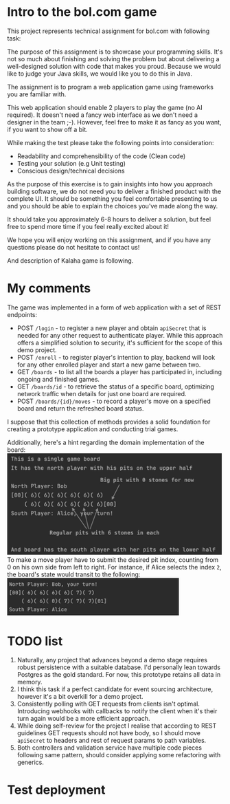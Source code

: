 # Intro to the bol.com game

This project represents technical assignment for bol.com with following task:

The purpose of this assignment is to showcase your programming skills. It's not so
much about finishing and solving the problem but about delivering a well-designed
solution with code that makes you proud. Because we would like to judge your
Java skills, we would like you to do this in Java.

The assignment is to program a web application game using frameworks you are
familiar with.

This web application should enable 2 players to play the game (no AI required). It
doesn't need a fancy web interface as we don't need a designer in the team ;-).
However, feel free to make it as fancy as you want, if you want to show off a bit.

While making the test please take the following points into consideration:

- Readability and comprehensibility of the code (Clean code)
- Testing your solution (e.g Unit testing)
- Conscious design/technical decisions

As the purpose of this exercise is to gain insights into how you approach building
software, we do not need you to deliver a finished product with the complete UI. It
should be something you feel comfortable presenting to us and you should be able
to explain the choices you've made along the way.

It should take you approximately 6-8 hours to deliver a solution, but feel free to
spend more time if you feel really excited about it!

We hope you will enjoy working on this assignment, and if you have any
questions please do not hesitate to contact us!

And description of Kalaha game is following.

# My comments

The game was implemented in a form of web application with a set of REST endpoints:

* POST `/login` - to register a new player and obtain `apiSecret` that is needed for any other request to authenticate
  player. While this approach offers a simplified solution to security, it's sufficient for the scope of this demo
  project.
* POST `/enroll` - to register player's intention to play, backend will look for any other enrolled player and start a
  new game between two.
* GET `/boards` - to list all the boards a player has participated in, including ongoing and finished games.
* GET `/boards/id` - to retrieve the status of a specific board, optimizing network traffic when details for just one
  board are required.
* POST `/boards/{id}/moves` - to record a player's move on a specified board and return the refreshed board status.

I suppose that this collection of methods provides a solid foundation for creating a prototype application and
conducting trial games.

Additionally, here's a hint regarding the domain implementation of the board:  
<img src="img/board_setup_example_0.jpg" alt= “” width="500">  
To make a move player have to submit the desired pit index, counting from 0 on his own side from left to right. For
instance, if Alice selects the index `2`, the board's state would transit to the following:  
<img src="img/board_setup_example_1.jpg" alt= “” width="400">

# TODO list

1) Naturally, any project that advances beyond a demo stage requires robust persistence with a suitable database.
   I'd personally lean towards Postgres as the gold standard. For now, this prototype retains all data in memory.
2) I think this task if a perfect candidate for event sourcing architecture, however it's a bit overkill for a demo
   project.
3) Consistently polling with GET requests from clients isn't optimal. Introducing webhooks with callbacks to notify the
   client when it's their turn again would be a more efficient approach.
4) While doing self-review for the project I realise that according to REST guidelines GET requests should not have
   body, so I should move `apiSecret` to headers and rest of request params to path variables.
5) Both controllers and validation service have multiple code pieces following same pattern, should consider applying
   some refactoring with generics.

# Test deployment